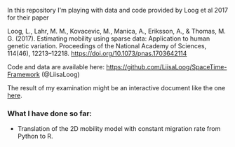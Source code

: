 In this repository I'm playing with data and code provided by Loog et al 2017 for their paper 

Loog, L., Lahr, M. M., Kovacevic, M., Manica, A., Eriksson, A., & Thomas, M. G. (2017). Estimating mobility using sparse data: Application to human genetic variation. Proceedings of the National Academy of Sciences, 114(46), 12213–12218. https://doi.org/10.1073/pnas.1703642114

Code and data are available here: https://github.com/LiisaLoog/SpaceTime-Framework (@LiisaLoog)

The result of my examination might be an interactive document like the one [here](https://github.com/nevrome/neiman1995). 

### What I have done so far:

- Translation of the 2D mobility model with constant migration rate from Python to R. 
